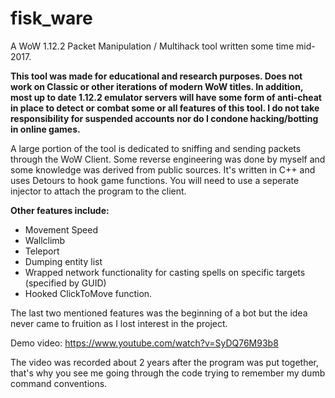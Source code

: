 # fisk_ware

A WoW 1.12.2 Packet Manipulation / Multihack tool written some time mid-2017.

**This tool was made for educational and research purposes. Does not work on Classic or other iterations of modern WoW titles. In addition, most up to date 1.12.2 emulator servers will have some form of anti-cheat in place to detect or combat some or all features of this tool. I do not take responsibility for suspended accounts nor do I condone hacking/botting in online games.** 

A large portion of the tool is dedicated to sniffing and sending packets through the WoW Client. Some reverse engineering was done by myself and some knowledge was derived from public sources. It's written in C++ and uses Detours to hook game functions. You will need to use a seperate injector to attach the program to the client.

**Other features include:**
* Movement Speed
* Wallclimb
* Teleport
* Dumping entity list
* Wrapped network functionality for casting spells on specific targets (specified by GUID)
* Hooked ClickToMove function.

The last two mentioned features was the beginning of a bot but the idea never came to fruition as I lost interest in the project.

Demo video:
https://www.youtube.com/watch?v=SyDQ76M93b8

The video was recorded about 2 years after the program was put together, that's why you see me going through the code trying to remember my dumb command conventions.
